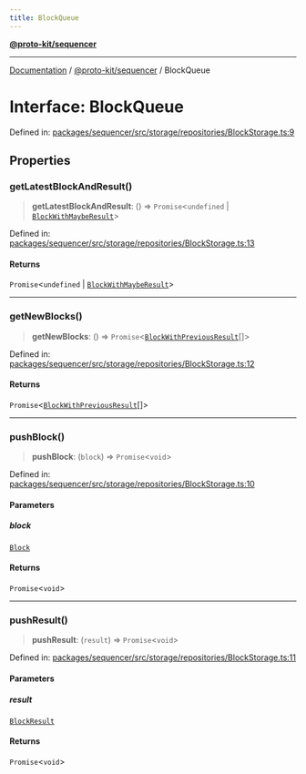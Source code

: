 ```yaml
---
title: BlockQueue
---
```


[**@proto-kit/sequencer**](../README.md)

***

[Documentation](../../../README.md) / [@proto-kit/sequencer](../README.md) / BlockQueue

# Interface: BlockQueue

Defined in: [packages/sequencer/src/storage/repositories/BlockStorage.ts:9](https://github.com/proto-kit/framework/blob/b953c754e500c62f01fbbd6d09adfb2f5577269d/packages/sequencer/src/storage/repositories/BlockStorage.ts#L9)

## Properties

### getLatestBlockAndResult()

> **getLatestBlockAndResult**: () => `Promise`\<`undefined` \| [`BlockWithMaybeResult`](BlockWithMaybeResult.md)\>

Defined in: [packages/sequencer/src/storage/repositories/BlockStorage.ts:13](https://github.com/proto-kit/framework/blob/b953c754e500c62f01fbbd6d09adfb2f5577269d/packages/sequencer/src/storage/repositories/BlockStorage.ts#L13)

#### Returns

`Promise`\<`undefined` \| [`BlockWithMaybeResult`](BlockWithMaybeResult.md)\>

***

### getNewBlocks()

> **getNewBlocks**: () => `Promise`\<[`BlockWithPreviousResult`](BlockWithPreviousResult.md)[]\>

Defined in: [packages/sequencer/src/storage/repositories/BlockStorage.ts:12](https://github.com/proto-kit/framework/blob/b953c754e500c62f01fbbd6d09adfb2f5577269d/packages/sequencer/src/storage/repositories/BlockStorage.ts#L12)

#### Returns

`Promise`\<[`BlockWithPreviousResult`](BlockWithPreviousResult.md)[]\>

***

### pushBlock()

> **pushBlock**: (`block`) => `Promise`\<`void`\>

Defined in: [packages/sequencer/src/storage/repositories/BlockStorage.ts:10](https://github.com/proto-kit/framework/blob/b953c754e500c62f01fbbd6d09adfb2f5577269d/packages/sequencer/src/storage/repositories/BlockStorage.ts#L10)

#### Parameters

##### block

[`Block`](Block.md)

#### Returns

`Promise`\<`void`\>

***

### pushResult()

> **pushResult**: (`result`) => `Promise`\<`void`\>

Defined in: [packages/sequencer/src/storage/repositories/BlockStorage.ts:11](https://github.com/proto-kit/framework/blob/b953c754e500c62f01fbbd6d09adfb2f5577269d/packages/sequencer/src/storage/repositories/BlockStorage.ts#L11)

#### Parameters

##### result

[`BlockResult`](BlockResult.md)

#### Returns

`Promise`\<`void`\>
